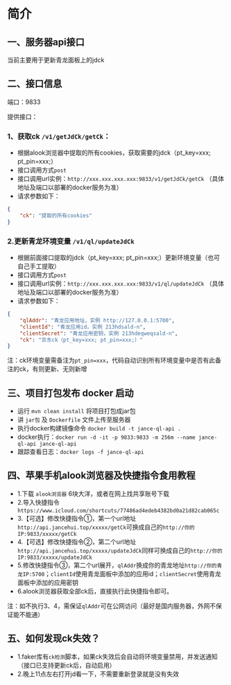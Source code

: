 # 简介

## 一、服务器api接口

当前主要用于更新青龙面板上的jdck


## 二、接口信息

端口：9833

提供接口：

### 1、获取ck `/v1/getJdCk/getCk`：

- 根据alook浏览器中提取的所有cookies，获取需要的jdck（pt_key=xxx; pt_pin=xxx;）
- 接口调用方式`post`
- 接口调用url实例：`http://xxx.xxx.xxx.xxx:9833/v1/getJdCk/getCk` （具体地址及端口以部署的docker服务为准）
- 请求参数如下：
``` json
{
    "ck": "提取的所有cookies"
}
```

### 2.更新青龙环境变量 `/v1/ql/updateJdCk`

- 根据前面接口提取的jdck（pt_key=xxx; pt_pin=xxx;）更新环境变量（也可自己手工提取）
- 接口调用方式`post`
- 接口调用url实例：`http://xxx.xxx.xxx.xxx:9833/v1/ql/updateJdCk` （具体地址及端口以部署的docker服务为准）
- 请求参数如下：
``` json
{
    "qlAddr": "青龙应用地址，实例 http://127.0.0.1:5700",
    "clientId": "青龙应用id，实例 213hdsald-n",
    "clientSecret": "青龙应用密钥，实例 213hdeqweqsald-n",
    "ck": "京东ck（pt_key=xxx; pt_pin=xxx;）"
}
```
注：ck环境变量需备注为`pt_pin=xxx`，代码自动识别所有环境变量中是否有此备注的ck，有则更新、无则新增

## 三、项目打包发布 docker 启动

- 运行 `mvn clean install` 将项目打包成jar包
- 讲 `jar包` 及 `Dockerfile` 文件上传至服务器
- 执行docker构建镜像命令 `docker build -t jance-ql-api .`
- docker执行：`docker run -d -it -p 9833:9833 -m 256m --name jance-ql-api jance-ql-api`
- 跟踪查看日志：`docker logs -f jance-ql-api`

## 四、苹果手机alook浏览器及快捷指令食用教程

- 1.下载 `alook浏览器` 6块大洋，或者在网上找共享账号下载
- 2.导入快捷指令 `https://www.icloud.com/shortcuts/77486ad4edeb4382bd0a21d82cab065c`
- 3.【可选】修改快捷指令①，第一个url地址`http://api.jancehui.top/xxxxx/getCk`可换成自己的`http://你的IP:9833/xxxxx/getCk`
- 4.【可选】修改快捷指令②，第二个url地址`http://api.jancehui.top/xxxxx/updateJdCk`同样可换成自己的`http://你的IP:9833/xxxxx/updateJdCk`
- 5.修改快捷指令③，第二个url展开，`qlAddr`换成你的青龙地址`http://你的青龙IP:5700`；`clientId`使用青龙面板中添加的应用id；`clientSecret`使用青龙面板中添加的应用密钥
- 6.alook浏览器获取全部ck后，直接执行此快捷指令即可。

注：如不执行3、4，需保证`qlAddr`可在公网访问（最好是国内服务器，外网不保证能不能通）

## 五、如何发现ck失效？

- 1.faker库有`ck检测`脚本，如果ck失效后会自动将环境变量禁用，并发送通知（接口已支持更新ck后，自动启用）
- 2.晚上11点左右打开jd看一下，不需要重新登录就是没有失效
